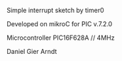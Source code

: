 Simple interrupt sketch by timer0

Developed on mikroC for PIC v.7.2.0

Microcontroller PIC16F628A // 4MHz

Daniel Gier Arndt
